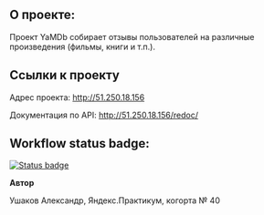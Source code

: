 **О проекте:**
----------

Проект YaMDb собирает отзывы пользователей на различные произведения (фильмы, книги и т.п.).


**Cсылки к проекту**
----------

Адрес проекта: http://51.250.18.156

Документация по API: http://51.250.18.156/redoc/


**Workflow status badge:**
----------

[![Status badge](https://github.com/ushakov-ya2016/yamdb_final/actions/workflows/yamdb_workflow.yml/badge.svg)]()


**Автор**

Ушаков Александр, Яндекс.Практикум, когорта № 40
